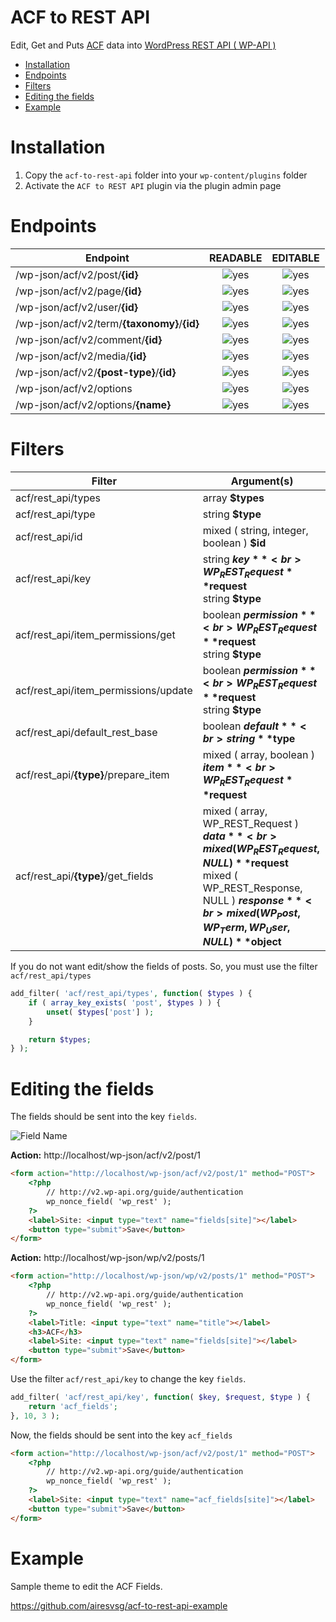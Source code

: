 ACF to REST API
====
Edit, Get and Puts [ACF](https://wordpress.org/plugins/advanced-custom-fields/) data into [WordPress REST API ( WP-API )](https://wordpress.org/plugins/rest-api/)

- [Installation](#installation)
- [Endpoints](#endpoints)
- [Filters](#filters)
- [Editing the fields](#editing-the-fields)
- [Example](#example)

Installation
====
1. Copy the `acf-to-rest-api` folder into your `wp-content/plugins` folder
2. Activate the `ACF to REST API` plugin via the plugin admin page

Endpoints
====

| Endpoint | READABLE | EDITABLE |
|----------|:--------:|:--------:|
| /wp-json/acf/v2/post/**{id}** | ![yes](http://airesgoncalves.com.br/screenshot/acf-to-rest-api/readme/yes.png) | ![yes](http://airesgoncalves.com.br/screenshot/acf-to-rest-api/readme/yes.png) |
| /wp-json/acf/v2/page/**{id}** | ![yes](http://airesgoncalves.com.br/screenshot/acf-to-rest-api/readme/yes.png) | ![yes](http://airesgoncalves.com.br/screenshot/acf-to-rest-api/readme/yes.png) |
| /wp-json/acf/v2/user/**{id}** | ![yes](http://airesgoncalves.com.br/screenshot/acf-to-rest-api/readme/yes.png) | ![yes](http://airesgoncalves.com.br/screenshot/acf-to-rest-api/readme/yes.png) |
| /wp-json/acf/v2/term/**{taxonomy}**/**{id}** | ![yes](http://airesgoncalves.com.br/screenshot/acf-to-rest-api/readme/yes.png) | ![yes](http://airesgoncalves.com.br/screenshot/acf-to-rest-api/readme/yes.png) |
| /wp-json/acf/v2/comment/**{id}** | ![yes](http://airesgoncalves.com.br/screenshot/acf-to-rest-api/readme/yes.png) | ![yes](http://airesgoncalves.com.br/screenshot/acf-to-rest-api/readme/yes.png) |
| /wp-json/acf/v2/media/**{id}** | ![yes](http://airesgoncalves.com.br/screenshot/acf-to-rest-api/readme/yes.png) | ![yes](http://airesgoncalves.com.br/screenshot/acf-to-rest-api/readme/yes.png) |
| /wp-json/acf/v2/**{post-type}**/**{id}** | ![yes](http://airesgoncalves.com.br/screenshot/acf-to-rest-api/readme/yes.png) | ![yes](http://airesgoncalves.com.br/screenshot/acf-to-rest-api/readme/yes.png) |
| /wp-json/acf/v2/options | ![yes](http://airesgoncalves.com.br/screenshot/acf-to-rest-api/readme/yes.png) | ![yes](http://airesgoncalves.com.br/screenshot/acf-to-rest-api/readme/yes.png) |
| /wp-json/acf/v2/options/**{name}** | ![yes](http://airesgoncalves.com.br/screenshot/acf-to-rest-api/readme/yes.png) | ![yes](http://airesgoncalves.com.br/screenshot/acf-to-rest-api/readme/yes.png) |

Filters
====
| Filter    | Argument(s) |
|-----------|-----------|
| acf/rest_api/types | array **$types** |
| acf/rest_api/type | string **$type** |
| acf/rest_api/id | mixed ( string, integer, boolean ) **$id** |
| acf/rest_api/key | string **$key**<br>WP_REST_Request **$request**<br>string **$type** |
| acf/rest_api/item_permissions/get | boolean **$permission**<br>WP_REST_Request **$request**<br>string **$type** |
| acf/rest_api/item_permissions/update | boolean **$permission**<br>WP_REST_Request **$request**<br>string **$type** |
| acf/rest_api/default_rest_base | boolean **$default**<br>string **$type** |
| acf/rest_api/**{type}**/prepare_item | mixed ( array, boolean ) **$item**<br>WP_REST_Request **$request** |
| acf/rest_api/**{type}**/get_fields | mixed ( array, WP_REST_Request ) **$data**<br>mixed ( WP_REST_Request, NULL ) **$request**<br>mixed ( WP_REST_Response, NULL ) **$response**<br>mixed ( WP_Post, WP_Term, WP_User, NULL ) **$object** |

If you do not want edit/show the fields of posts. So, you must use the filter `acf/rest_api/types`

```PHP
add_filter( 'acf/rest_api/types', function( $types ) {
	if ( array_key_exists( 'post', $types ) ) {
		unset( $types['post'] );
	}

	return $types;
} );
```

Editing the fields
====
The fields should be sent into the key `fields`.

![Field Name](http://airesgoncalves.com.br/screenshot/acf-to-rest-api/readme/field-name.jpg)

**Action:** http://localhost/wp-json/acf/v2/post/1

```HTML
<form action="http://localhost/wp-json/acf/v2/post/1" method="POST">
	<?php 
		// http://v2.wp-api.org/guide/authentication
		wp_nonce_field( 'wp_rest' ); 
	?>
	<label>Site: <input type="text" name="fields[site]"></label>
	<button type="submit">Save</button>
</form>
```

**Action:** http://localhost/wp-json/wp/v2/posts/1

```HTML
<form action="http://localhost/wp-json/wp/v2/posts/1" method="POST">
	<?php 
		// http://v2.wp-api.org/guide/authentication
		wp_nonce_field( 'wp_rest' ); 
	?>
	<label>Title: <input type="text" name="title"></label>
	<h3>ACF</h3>
	<label>Site: <input type="text" name="fields[site]"></label>
	<button type="submit">Save</button>
</form>
```

Use the filter `acf/rest_api/key` to change the key `fields`.

```PHP
add_filter( 'acf/rest_api/key', function( $key, $request, $type ) {
	return 'acf_fields';
}, 10, 3 );
```

Now, the fields should be sent into the key `acf_fields`

```HTML
<form action="http://localhost/wp-json/acf/v2/post/1" method="POST">
	<?php 
		// http://v2.wp-api.org/guide/authentication
		wp_nonce_field( 'wp_rest' ); 
	?>
	<label>Site: <input type="text" name="acf_fields[site]"></label>
	<button type="submit">Save</button>
</form>
```

Example
====
Sample theme to edit the ACF Fields.

https://github.com/airesvsg/acf-to-rest-api-example
